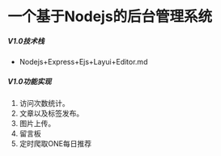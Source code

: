 # 一个基于Nodejs的后台管理系统
##### V1.0技术栈
- Nodejs+Express+Ejs+Layui+Editor.md

##### V1.0功能实现
1. 访问次数统计。
2. 文章以及标签发布。
3. 图片上传。
4. 留言板
5. 定时爬取ONE每日推荐